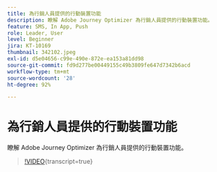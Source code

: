 ```yaml
---
title: 為行銷人員提供的行動裝置功能
description: 瞭解 Adobe Journey Optimizer 為行銷人員提供的行動裝置功能。
feature: SMS, In App, Push
role: Leader, User
level: Beginner
jira: KT-10169
thumbnail: 342102.jpeg
exl-id: d5e04656-c99e-490e-872e-ea153a81dd98
source-git-commit: fd9d277be00449155c49b3809fe647d7342b6acd
workflow-type: tm+mt
source-wordcount: '28'
ht-degree: 92%

---
```


# 為行銷人員提供的行動裝置功能

瞭解 Adobe Journey Optimizer 為行銷人員提供的行動裝置功能。

>[!VIDEO](https://video.tv.adobe.com/v/342102?quality=12&learn=on){transcript=true}
